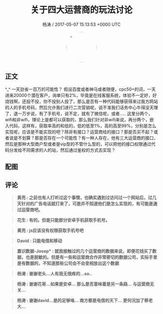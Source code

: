 <h1 align="center">关于四大运营商的玩法讨论</h1>
<p align="center">
    <a>杨涛 / 2017-05-07 15:13:53 &#43;0000 UTC</a>
</p>

<div align="center">
    <img src="https://images.zsxq.com/FifpSTY8YbAbI3iRSjrizCwJoa8v?e=1590940799&amp;token=kIxbL07-8jAj8w1n4s9zv64FuZZNEATmlU_Vm6zD:jsPiQAh9mq-4fg3PUDCxznPmFgE=" width="100" height="100" style="border:1px solid;border-radius:50%; color:#ffffff"/>
</div>

## 正文

<div>
^_^ 一天劲省一百万的可能性？
假设百度或者神马或者随便，cpc50&#43;的词，一天进来20000个潜在客户，询单只有2%，毕竟是在线客服系统，体验不一定好，好烧钱啊，还投不投，你不投别人投了，那么是否有一种代码能够获得来过我方网站的人的手机号码，然后允许我们进行二次营销呢，说不准我们话务中心牛得没天理了，退一万步说，有了手机号，说不定，就有了微信呢，或者.....
这里分两个，wifi和非wifi，理论上是都可以获取的，那么我们针对非wifi来说，再分两个，嵌入代码，这样有，获取率高的和低的，低的低至1%，高的高至99%，分别是怎么实现呢，应该是不能实现的吧？除非有接口？运营商给的接口？那是否买不起？或者说是不划算？那是否存在一个可能性？有一种人存在，他有三大运营商的接口，然后是那种大型商户型或者是vip型的不管什么型的，可以把他的接口权限通过代码分发给不同需求的人的站，然后通过鉴权的方式去实现？
</div>

## 配图
<div class="image" align="center">

</div>

## 评论

<div align="left">
<div>

<blockquote >
<span> <strong>黄亮 : 之前也有人打听过这个事情，也确实遇到过访问过一个网站后，过几天针对的广告电话就打来了，可是并不知道他们是怎么实现的，有可能是通过运营商吧。 </strong></span>
</blockquote>

<blockquote >
<span> <strong>花生 : 有的。但是只能部分安卓手机获取手机号。 </strong></span>
</blockquote>

<blockquote >
<span> <strong>黄亮 : js应该没有权限获取手机号吧 </strong></span>
</blockquote>

<blockquote >
<span> <strong>David : 只能电信和移动 </strong></span>
</blockquote>

<blockquote >
<span> <strong>嘉识数据-Josep* : 就我接触过的几个运营商的数据来说，即便花钱买了数据，也是脱敏的。但是有一些和运营商合作非常密切的数据公司，实际手里是有数据的，不知道那些公司会不会变相放出这个数据 </strong></span>
</blockquote>

<blockquote >
<span> <strong>杨涛 : 谢谢老头…人有我无很疼的…so.. </strong></span>
</blockquote>

<blockquote >
<span> <strong>杨涛 : 谢谢花哥…如果是安卓…
那么是否意味着是另一条路…
与运营商无关… </strong></span>
</blockquote>

<blockquote >
<span> <strong>杨涛 : 谢谢david...是的足够咯…
南方都是电信的天下…
更何况加了移老大… </strong></span>
</blockquote>

</div>
</div>